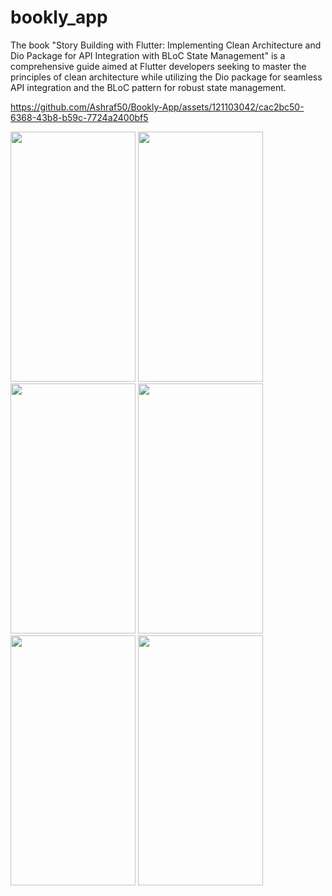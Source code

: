 # bookly_app
The book "Story Building with Flutter: Implementing Clean Architecture and Dio Package for API Integration with BLoC State Management" is a comprehensive guide aimed at Flutter developers seeking to master the principles of clean architecture while utilizing the Dio package for seamless API integration and the BLoC pattern for robust state management.


https://github.com/Ashraf50/Bookly-App/assets/121103042/cac2bc50-6368-43b8-b59c-7724a2400bf5

<div>
<img src="https://github.com/Ashraf50/Bookly-App/assets/121103042/a4c88a8f-0b20-415f-8576-e2d03535c396"  width="200" height="400">
<img src="https://github.com/Ashraf50/Bookly-App/assets/121103042/2eed554a-e4ea-469e-943d-edf5b77e55c4"  width="200" height="400">
<img src="https://github.com/Ashraf50/Bookly-App/assets/121103042/8cdfcd88-dbfa-4363-b060-89d527977cf9"  width="200" height="400">
<img src="https://github.com/Ashraf50/Bookly-App/assets/121103042/3ff1ac7c-bdb2-4e79-a76c-4adc7810f410"  width="200" height="400">
<img src="https://github.com/Ashraf50/Bookly-App/assets/121103042/21586e3e-1728-4bdd-b95c-e8683e0b47c0"  width="200" height="400">
<img src="https://github.com/Ashraf50/Bookly-App/assets/121103042/0d3ec875-0b9e-44d7-80c1-30bff8116568"  width="200" height="400">
</div>
